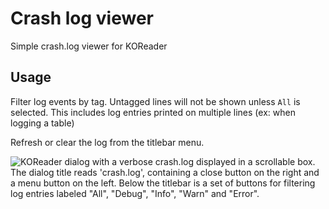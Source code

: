 # Crash log viewer

Simple crash.log viewer for KOReader

## Usage

Filter log events by tag. Untagged lines will not be shown unless `All` is selected. This includes log entries printed
on multiple lines (ex: when logging a table)

Refresh or clear the log from the titlebar menu.

![KOReader dialog with a verbose crash.log displayed in a scrollable box. The dialog title reads 'crash.log', containing a close button on the right and a menu button on the left. Below the titlebar is a set of buttons for filtering log entries labeled "All", "Debug", "Info", "Warn" and "Error".](https://github.com/user-attachments/assets/66d37e66-1f03-4065-93a7-d48263741ea1)
